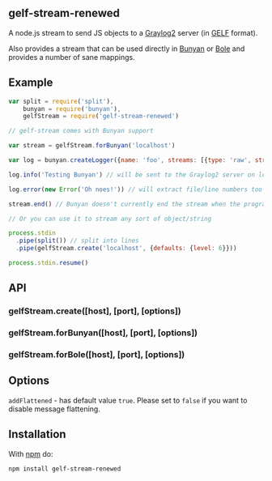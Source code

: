 gelf-stream-renewed
-----------

A node.js stream to send JS objects to a
[Graylog2](http://graylog2.org/) server (in
[GELF](http://graylog2.org/resources/gelf) format).

Also provides a stream that can be used directly in
[Bunyan](https://github.com/trentm/node-bunyan) or [Bole](https://github.com/rvagg/bole) and provides
a number of sane mappings.

Example
-------

```javascript
var split = require('split'),
    bunyan = require('bunyan'),
    gelfStream = require('gelf-stream-renewed')

// gelf-stream comes with Bunyan support

var stream = gelfStream.forBunyan('localhost')

var log = bunyan.createLogger({name: 'foo', streams: [{type: 'raw', stream: stream}]})

log.info('Testing Bunyan') // will be sent to the Graylog2 server on localhost

log.error(new Error('Oh noes!')) // will extract file/line numbers too

stream.end() // Bunyan doesn't currently end the stream when the program has finished

// Or you can use it to stream any sort of object/string

process.stdin
  .pipe(split()) // split into lines
  .pipe(gelfStream.create('localhost', {defaults: {level: 6}}))

process.stdin.resume()
```

API
---

### gelfStream.create([host], [port], [options])

### gelfStream.forBunyan([host], [port], [options])

### gelfStream.forBole([host], [port], [options])

Options
---
`addFlattened` - has default value `true`. Please set to `false` if you want to disable message flattening.

Installation
------------

With [npm](http://npmjs.org/) do:

```
npm install gelf-stream-renewed
```
